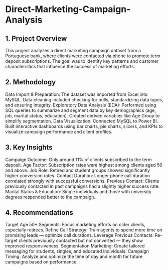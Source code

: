 # Direct-Marketing-Campaign-Analysis
## 1. Project Overview
This project analyzes a direct marketing campaign dataset from a Portuguese bank, where clients were contacted via phone to promote term deposit subscriptions. The goal was to identify key patterns and customer characteristics that influence the success of marketing efforts.
## 2. Methodology
Data Import & Preparation:
The dataset was imported from Excel into MySQL.
Data cleaning included checking for nulls, standardizing data types, and ensuring integrity.
Exploratory Data Analysis (EDA):
Performed using SQL queries to summarize and segment data by key demographics (age, job, marital status, education).
Created derived variables like Age Group to simplify segmentation.
Data Visualization:
Connected MySQL to Power BI.
Built interactive dashboards using bar charts, pie charts, slicers, and KPIs to visualize campaign performance and client profiles.
## 3. Key Insights
Campaign Outcome:
Only around 11% of clients subscribed to the term deposit.
Age Factor:
Subscription rates were highest among clients aged 50 and above.
Job Role:
Retired and student groups showed significantly higher conversion rates.
Contact Duration:
Longer phone call duration correlated strongly with successful conversions.
Previous Contact:
Clients previously contacted in past campaigns had a slightly higher success rate.
Marital Status & Education:
Single individuals and those with university degrees responded better to the campaign.
## 4. Recommendations
Target Age 50+ Segments:
Focus marketing efforts on older clients, especially retirees.
Refine Call Strategy:
Train agents to spend more time on promising leads — optimize call durations.
Leverage Previous Contacts:
Re-target clients previously contacted but not converted — they show improved responsiveness.
Segmentation Marketing:
Create tailored messaging for students, singles, and educated individuals.
Campaign Timing:
Analyze and optimize the time of day and month for future campaigns based on performance.
